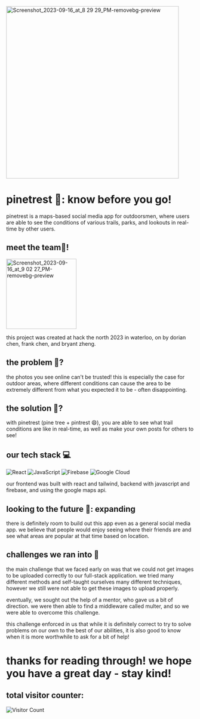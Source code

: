 <img width="462" alt="Screenshot_2023-09-16_at_8 29 29_PM-removebg-preview" src="https://github.com/dourian/twinterest/assets/122124464/ab2e6f36-5ce9-4879-97be-d6386e559150">

# pinetrest 🌲: know before you go!
pinetrest is a maps-based social media app for outdoorsmen, where users are able to see the conditions of various trails, parks, and lookouts in real-time by other users.

## meet the team👏!
<img width="188" alt="Screenshot_2023-09-16_at_9 02 27_PM-removebg-preview" src="https://github.com/dourian/twinterest/assets/122124464/acdd0d4f-3804-4130-9a8f-4cc41c325b95">

this project was created at hack the north 2023 in waterloo, on by dorian chen, frank chen, and bryant zheng.

## the problem 🔎?
the photos you see online can't be trusted! this is especially the case for outdoor areas, where different conditions can cause the area to be extremely different from what you expected it to be - often disappointing.

## the solution 🧠?
with pinetrest (pine tree + pintrest 😄), you are able to see what trail conditions are like in real-time, as well as make your own posts for others to see!

## our tech stack 💻
![React](https://img.shields.io/badge/react-%2320232a.svg?style=for-the-badge&logo=react&logoColor=%2361DAFB)
![JavaScript](https://img.shields.io/badge/javascript-%23323330.svg?style=for-the-badge&logo=javascript&logoColor=%23F7DF1E)
![Firebase](https://img.shields.io/badge/Firebase-039BE5?style=for-the-badge&logo=Firebase&logoColor=white)
![Google Cloud](https://img.shields.io/badge/GoogleCloud-%234285F4.svg?style=for-the-badge&logo=google-cloud&logoColor=white)

our frontend was built with react and tailwind, backend with javascript and firebase, and using the google maps api.

## looking to the future 🤖: expanding
there is definitely room to build out this app even as a general social media app. we believe that people would enjoy seeing where their friends are and see what areas are popular at that time based on location.

## challenges we ran into 🤕
the main challenge that we faced early on was that we could not get images to be uploaded correctly to our full-stack application. we tried many different methods and self-taught ourselves many different techniques, however we still were not able to get these images to upload properly.

eventually, we sought out the help of a mentor, who gave us a bit of direction. we were then able to find a middleware called multer, and so we were able to overcome this challenge.

this challenge enforced in us that while it is definitely correct to try to solve problems on our own to the best of our abilities, it is also good to know when it is more worthwhile to ask for a bit of help!

# thanks for reading through! we hope you have a great day - stay kind!
## total visitor counter:
![Visitor Count](https://profile-counter.glitch.me/{dourian}/count.svg)

